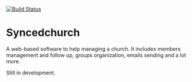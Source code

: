 [![Build Status](https://semaphoreci.com/api/v1/projects/df862711-9eb5-445a-b3c3-ce4fa37528f9/663773/shields_badge.svg)](https://semaphoreci.com/js-tech/syncedchurch)

# Syncedchurch

A web-based software to help managing a church. It includes members management and follow up, groups organization, emails sending and a lot more.

Still in development.

